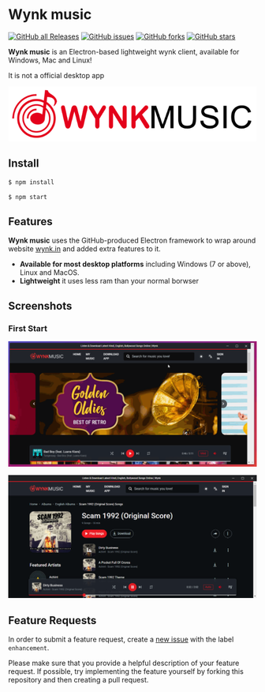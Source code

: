 # Wynk music

[![GitHub all Releases](https://img.shields.io/github/downloads/jothi-prasath/wynk-music/total.svg?logo=github&logoColor=lime&style=for-the-badge)](https://GitHub.com/jothi-prasath/wynk-music/releases/)
[![GitHub issues](https://img.shields.io/github/issues/jothi-prasath/wynk-music?style=for-the-badge)](https://github.com/jothi-prasath/wynk-music/issues)
[![GitHub forks](https://img.shields.io/github/forks/jothi-prasath/wynk-music?style=for-the-badge)](https://github.com/jothi-prasath/wynk-music/network)
[![GitHub stars](https://img.shields.io/github/stars/jothi-prasath/wynk-music?style=for-the-badge)](https://github.com/jothi-prasath/wynk-music/stargazers)


**Wynk music** is an Electron-based lightweight wynk client, available for Windows, Mac and Linux!

   It is not a official desktop app

![Wynk Banner](./img/banner.png)

## Install

  ```
  $ npm install
  ```
  ```
  $ npm start
  ```



## Features

**Wynk music** uses the GitHub-produced Electron framework to wrap around website [wynk.in](https://wynk.in) and added extra features to it.

- **Available for most desktop platforms** including Windows (7 or above), Linux and MacOS.
- **Lightweight** it uses less ram than your normal borwser

## Screenshots

### First Start

![Wynk First Start gif](./img/Wynk-First-start.gif)

![Wynk First Start png](./img/Wynk-First-start.png)


## Feature Requests

In order to submit a feature request, create a [new issue](https://github.com/jothi-prasath/wynk-music/issues/new) with the label `enhancement`.

Please make sure that you provide a helpful description of your feature request. If possible, try implementing the feature yourself by forking this repository and then creating a pull request.


